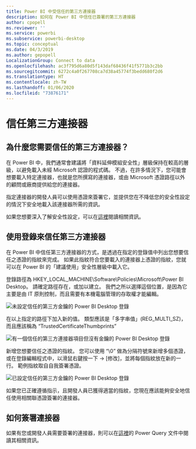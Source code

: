 ```yaml
---
title: Power BI 中受信任的第三方連接器
description: 如何在 Power BI 中信任已簽署的第三方連接器
author: cpopell
ms.reviewer: ''
ms.service: powerbi
ms.subservice: powerbi-desktop
ms.topic: conceptual
ms.date: 04/3/2019
ms.author: gepopell
LocalizationGroup: Connect to data
ms.openlocfilehash: ac3f795d6a80d5f143daf68436f41f5771b3c2bb
ms.sourcegitcommit: 6272c4a0f267708ca7d38a45774f3bedd680f2d6
ms.translationtype: HT
ms.contentlocale: zh-TW
ms.lasthandoff: 01/06/2020
ms.locfileid: "73876171"
---
```

# <a name="trusting-third-party-connectors"></a>信任第三方連接器

## <a name="why-do-you-need-trusted-third-party-connectors"></a>為什麼您需要信任的第三方連接器？

在 Power BI 中，我們通常會建議將「資料延伸模組安全性」層級保持在較高的層級，以避免載入未經 Microsoft 認證的程式碼。 不過，在許多情況下，您可能會想要載入特定連接器，也就是您所撰寫的連接器，或由 Microsoft 憑證路徑以外的顧問或廠商提供給您的連接器。

指定連接器的開發人員可以使用憑證來簽署它，並提供您在不降低您的安全性設定的情況下安全地載入該連接器所需的資訊。

如果您想要深入了解安全性設定，可以在[這裡](https://docs.microsoft.com/power-bi/desktop-connector-extensibility)閱讀相關資訊。

## <a name="using-the-registry-to-trust-third-party-connectors"></a>使用登錄來信任第三方連接器

在 Power BI 中信任第三方連接器的方式，是透過在指定的登錄值中列出您想要信任之憑證的指紋來完成。 如果此指紋符合您要載入的連接器上憑證的指紋，您就可以在 Power BI 的「建議使用」安全性層級中載入它。 

登錄路徑為 HKEY_LOCAL_MACHINE\Software\Policies\Microsoft\Power BI Desktop。 請確定路徑存在，或加以建立。 我們之所以選擇這個位置，是因為它主要是由 IT 原則控制，而且需要有本機電腦管理的存取權才能編輯。 

![未設定信任的第三方金鑰的 Power BI Desktop 登錄](media/desktop-trusted-third-party-connectors/desktoptrustedthird1.png)

在以上指定的路徑下加入新的值。 類型應該是「多字串值」(REG_MULTI_SZ)，而且應該稱為 “TrustedCertificateThumbprints” 

![有一個信任的第三方連接器項目但沒有金鑰的 Power BI Desktop 登錄](media/desktop-trusted-third-party-connectors/desktoptrustedthird2.png)

新增您想要信任之憑證的指紋。 您可以使用 “\0” 做為分隔符號來新增多個憑證，或在登錄編輯程式中，以滑鼠右鍵按一下 -> [修改]，並將每個指紋放在新的一行。 範例指紋取自自我簽署憑證。 

 ![已設定信任的第三方金鑰的 Power BI Desktop 登錄](media/desktop-trusted-third-party-connectors/desktoptrustedthird3.png)

如果您已正確遵循指示，且開發人員已獲得適當的指紋，您現在應該能夠安全地信任使用相關聯憑證簽署的連接器。

## <a name="how-to-sign-connectors"></a>如何簽署連接器

如果有您或開發人員需要簽署的連接器，則可以在[這裡](https://docs.microsoft.com/power-query/handlingconnectorsigning)的 Power Query 文件中閱讀其相關資訊。
